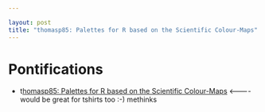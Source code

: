 ```yaml
---

layout: post
title: "thomasp85: Palettes for R based on the Scientific Colour-Maps"
---
```


# Pontifications

* t[homasp85: Palettes for R based on the Scientific Colour-Maps](https://github.com/thomasp85/scico)  <---- would be great for tshirts too :-) methinks